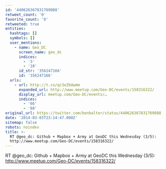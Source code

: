 ```yaml
---
id: '440626367831769088'
retweet_count: '0'
favorite_count: '0'
retweeted: true
entities:
  hashtags: []
  symbols: []
  user_mentions:
    - name: Geo_DC
      screen_name: geo_dc
      indices:
        - '3'
        - '10'
      id_str: '356247166'
      id: '356247166'
  urls:
    - url: http://t.co/qc3eZbUwmm
      expanded_url: http://www.meetup.com/Geo-DC/events/158316322/
      display_url: meetup.com/Geo-DC/events/…
      indices:
        - '66'
        - '88'
original_url: https://twitter.com/benbalter/status/440626367831769088
date: '2014-03-03T23:14:47.000Z'
sitemap: false
robots: noindex
title: >-
  RT @geo_dc: Github + Mapbox + Army at GeoDC this Wednesday (3/5):
  http://www.meetup.com/Geo-DC/events/158316322/
---
```


RT @geo_dc: Github + Mapbox + Army at GeoDC this Wednesday (3/5): http://www.meetup.com/Geo-DC/events/158316322/